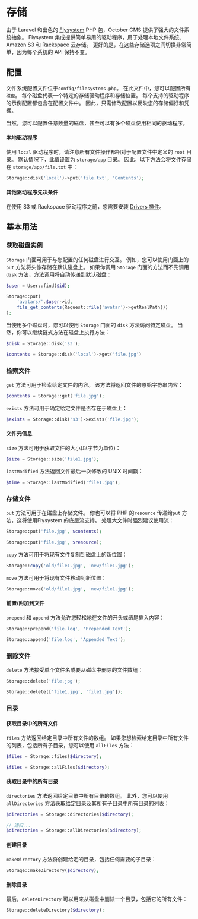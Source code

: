 # 存储

由于 Laravel 和出色的 [Flysystem](https://github.com/thephpleague/flysystem) PHP 包，October CMS 提供了强大的文件系统抽象。 Flysystem 集成提供简单易用的驱动程序，用于处理本地文件系统、Amazon S3 和 Rackspace 云存储。 更好的是，在这些存储选项之间切换非常简单，因为每个系统的 API 保持不变。

## 配置

文件系统配置文件位于`config/filesystems.php`。 在此文件中，您可以配置所有`磁盘`。 每个磁盘代表一个特定的存储驱动程序和存储位置。 每个支持的驱动程序的示例配置都包含在配置文件中。 因此，只需修改配置以反映您的存储偏好和凭据。

当然，您可以配置任意数量的磁盘，甚至可以有多个磁盘使用相同的驱动程序。

#### 本地驱动程序

使用 `local` 驱动程序时，请注意所有文件操作都相对于配置文件中定义的 `root` 目录。 默认情况下，此值设置为 `storage/app` 目录。 因此，以下方法会将文件存储在 `storage/app/file.txt` 中：

```php
Storage::disk('local')->put('file.txt', 'Contents');
```

#### 其他驱动程序先决条件

在使用 S3 或 Rackspace 驱动程序之前，您需要安装 [Drivers 插件](https://octobercms.com/plugin/october-drivers)。

## 基本用法

### 获取磁盘实例

`Storage` 门面可用于与您配置的任何磁盘进行交互。 例如，您可以使用门面上的 `put` 方法将头像存储在默认磁盘上。 如果你调用 `Storage` 门面的方法而不先调用 `disk` 方法，方法调用将自动传递到默认磁盘：

```php
$user = User::find($id);

Storage::put(
    'avatars/'.$user->id,
    file_get_contents(Request::file('avatar')->getRealPath())
);
```

当使用多个磁盘时，您可以使用 `Storage` 门面的 `disk` 方法访问特定磁盘。 当然，你可以继续链式方法在磁盘上执行方法：

```php
$disk = Storage::disk('s3');

$contents = Storage::disk('local')->get('file.jpg')
```

### 检索文件

`get` 方法可用于检索给定文件的内容。 该方法将返回文件的原始字符串内容：

```php
$contents = Storage::get('file.jpg');
```

`exists` 方法可用于确定给定文件是否存在于磁盘上：

```php
$exists = Storage::disk('s3')->exists('file.jpg');
```

#### 文件元信息

`size` 方法可用于获取文件的大小(以字节为单位)：

```php
$size = Storage::size('file1.jpg');
```

`lastModified` 方法返回文件最后一次修改的 UNIX 时间戳：

```php
$time = Storage::lastModified('file1.jpg');
```

### 存储文件

`put` 方法可用于在磁盘上存储文件。 你也可以将 PHP 的`resource` 传递给`put` 方法，这将使用Flysystem 的底层流支持。 处理大文件时强烈建议使用流：

```php
Storage::put('file.jpg', $contents);

Storage::put('file.jpg', $resource);
```

`copy` 方法可用于将现有文件复制到磁盘上的新位置：

```php
Storage::copy('old/file1.jpg', 'new/file1.jpg');
```

`move` 方法可用于将现有文件移动到新位置：

```php
Storage::move('old/file1.jpg', 'new/file1.jpg');
```

#### 前置/附加到文件

`prepend` 和 `append` 方法允许您轻松地在文件的开头或结尾插入内容：

```php
Storage::prepend('file.log', 'Prepended Text');

Storage::append('file.log', 'Appended Text');
```

### 删除文件

`delete` 方法接受单个文件名或要从磁盘中删除的文件数组：

```php
Storage::delete('file.jpg');

Storage::delete(['file1.jpg', 'file2.jpg']);
```

### 目录

#### 获取目录中的所有文件

`files` 方法返回给定目录中所有文件的数组。 如果您想检索给定目录中所有文件的列表，包括所有子目录，您可以使用 `allFiles` 方法：

```php
$files = Storage::files($directory);

$files = Storage::allFiles($directory);
```

#### 获取目录中的所有目录

`directories` 方法返回给定目录中所有目录的数组。 此外，您可以使用 `allDirectories` 方法获取给定目录及其所有子目录中所有目录的列表：

```php
$directories = Storage::directories($directory);

// 递归...
$directories = Storage::allDirectories($directory);
```

#### 创建目录

`makeDirectory` 方法将创建给定的目录，包括任何需要的子目录：

```php
Storage::makeDirectory($directory);
```

#### 删除目录

最后，`deleteDirectory` 可以用来从磁盘中删除一个目录，包括它的所有文件：

```php
Storage::deleteDirectory($directory);
```
